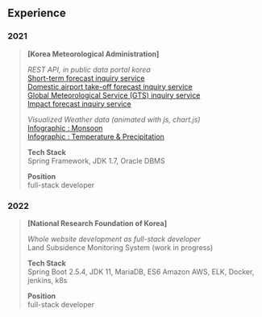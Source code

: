 ## Experience
### 2021
> **\[Korea Meteorological Administration]**  
> 
> *REST API, in public data portal korea*  
> [Short-term forecast inquiry service](https://www.data.go.kr/en/data/15084084/openapi.do)  
> [Domestic airport take-off forecast inquiry service](https://www.data.go.kr/en/data/15095109/openapi.do)    
> [Global Meteorological Service (GTS) inquiry service](https://www.data.go.kr/en/data/15095158/openapi.do)    
> [Impact forecast inquiry service](https://www.data.go.kr/en/data/15095149/openapi.do)    
> 
> *Visualized Weather data (animated with js, chart.js)*  
> [Infographic : Monsoon](https://data.kma.go.kr/community/detailVisualization.do?pgmNo=722)  
> [Infographic : Temperature & Precipitation](https://data.kma.go.kr/community/temperatureRain.do?pgmNo=722)
> 
> **Tech Stack**  
> Spring Framework, JDK 1.7, Oracle DBMS
>  
>  **Position**  
>  full-stack developer


### 2022
> **\[National Research Foundation of Korea]**  
> 
> *Whole website development as full-stack developer*  
> Land Subsidence Monitoring System (work in progress)
> 
> **Tech Stack**  
> Spring Boot 2.5.4, JDK 11, MariaDB, ES6
> Amazon AWS, ELK, Docker, jenkins, k8s
> 
>  **Position**  
>  full-stack developer

